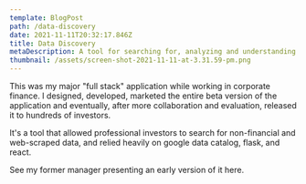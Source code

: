 ```yaml
---
template: BlogPost
path: /data-discovery
date: 2021-11-11T20:32:17.846Z
title: Data Discovery
metaDescription: A tool for searching for, analyzing and understanding alt data.
thumbnail: /assets/screen-shot-2021-11-11-at-3.31.59-pm.png
---
```

This was my major "full stack" application while working in corporate finance. I designed, developed, marketed  the entire beta version of the application and eventually, after more collaboration and evaluation, released it to hundreds of investors. 

It's a tool that allowed professional investors to search for non-financial and web-scraped data, and relied heavily on google data catalog, flask, and react.

See my former manager presenting an early version of it here.